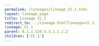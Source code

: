 ```yaml
---
permalink: /lineages/lineage_CC.1.html
layout: lineage_page
title: Lineage CC.1
redirect_to: ../lineage.html?lineage=CC.1
lineage: CC.1
parent: B.1.1.529.5.3.1.1.1.2
children: ['CC.1']
---
```

